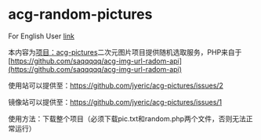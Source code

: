 # acg-random-pictures

For English User [link](https://github.com/jyeric/acg-random-pictures/blob/master/README-EN.md)

本内容为[项目：acg-pictures](https://github.com/jyeric/acg-pictures)二次元图片项目提供随机选取服务，PHP来自于[https://github.com/saqqqqq/acg-img-url-radom-api](https://github.com/saqqqqq/acg-img-url-radom-api)

使用站可以提供至：https://github.com/jyeric/acg-pictures/issues/2

镜像站可以提供至：https://github.com/jyeric/acg-pictures/issues/1

使用方法：下载整个项目（必须下载pic.txt和random.php两个文件，否则无法正常运行）

